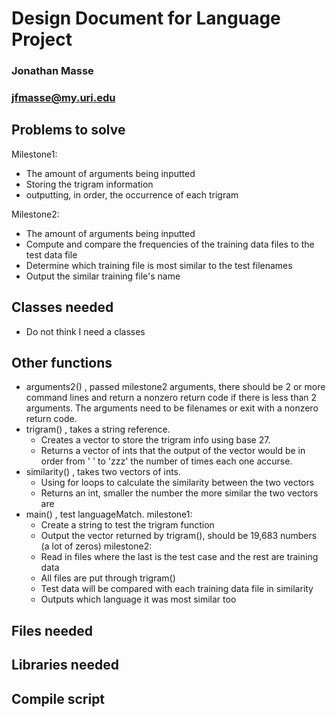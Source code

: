 # Design Document for Language Project
### Jonathan Masse
### jfmasse@my.uri.edu

## Problems to solve

Milestone1:
- The amount of arguments being inputted
- Storing the trigram information
- outputting, in order, the occurrence of each trigram

Milestone2:
- The amount of arguments being inputted
- Compute and compare the frequencies of the training data files to the test data file
- Determine which training file is most similar to the test filenames
- Output the similar training file's name

## Classes needed
- Do not think I need a classes

## Other functions

- arguments2() , passed milestone2 arguments, there should be 2 or more command lines and
    return a nonzero return code if there is less than 2 arguments. The arguments
    need to be filenames or exit with a nonzero return code.
- trigram() , takes a string reference.
    - Creates a vector to store the trigram info using base 27.
    - Returns a vector of ints that the output of the vector would be
      in order from '   ' to 'zzz' the number of times each one accurse.
- similarity() , takes two vectors of ints.
    - Using for loops to calculate the similarity between the two vectors
    - Returns an int, smaller the number the more similar the two vectors are
- main() , test languageMatch.
    milestone1:
    - Create a string to test the trigram function
    - Output the vector returned by trigram(), should be 19,683 numbers (a lot of zeros)
    milestone2:
    - Read in files where the last is the test case and the rest are training data
    - All files are put through trigram()
    - Test data will be compared with each training data file in similarity
    - Outputs which language it was most similar too

## Files needed



## Libraries needed



## Compile script
